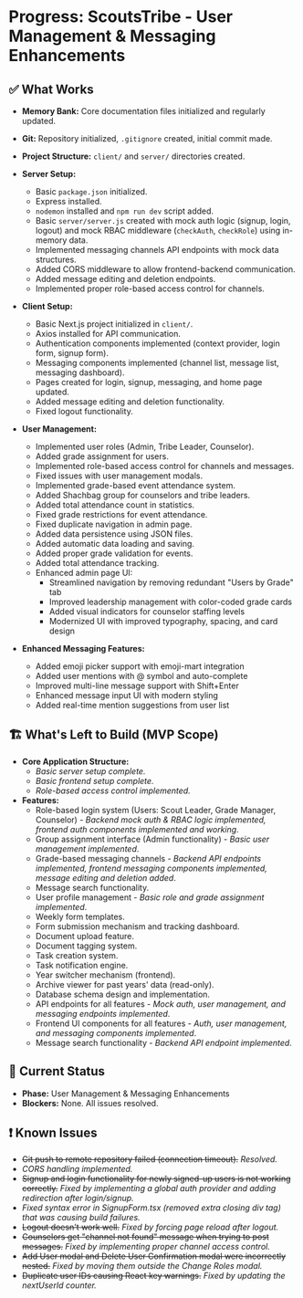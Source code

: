 # Progress: ScoutsTribe - User Management & Messaging Enhancements

## ✅ What Works

- **Memory Bank:** Core documentation files initialized and regularly updated.
- **Git:** Repository initialized, `.gitignore` created, initial commit made.
- **Project Structure:** `client/` and `server/` directories created.
- **Server Setup:**
    - Basic `package.json` initialized.
    - Express installed.
    - `nodemon` installed and `npm run dev` script added.
    - Basic `server/server.js` created with mock auth logic (signup, login, logout) and mock RBAC middleware (`checkAuth`, `checkRole`) using in-memory data.
    - Implemented messaging channels API endpoints with mock data structures.
    - Added CORS middleware to allow frontend-backend communication.
    - Added message editing and deletion endpoints.
    - Implemented proper role-based access control for channels.
- **Client Setup:**
    - Basic Next.js project initialized in `client/`.
    - Axios installed for API communication.
    - Authentication components implemented (context provider, login form, signup form).
    - Messaging components implemented (channel list, message list, messaging dashboard).
    - Pages created for login, signup, messaging, and home page updated.
    - Added message editing and deletion functionality.
    - Fixed logout functionality.
- **User Management:**
    - Implemented user roles (Admin, Tribe Leader, Counselor).
    - Added grade assignment for users.
    - Implemented role-based access control for channels and messages.
    - Fixed issues with user management modals.
    - Implemented grade-based event attendance system.
    - Added Shachbag group for counselors and tribe leaders.
    - Added total attendance count in statistics.
    - Fixed grade restrictions for event attendance.
    - Fixed duplicate navigation in admin page.
    - Added data persistence using JSON files.
    - Added automatic data loading and saving.
    - Added proper grade validation for events.
    - Added total attendance tracking.
    - Enhanced admin page UI:
        - Streamlined navigation by removing redundant "Users by Grade" tab
        - Improved leadership management with color-coded grade cards
        - Added visual indicators for counselor staffing levels
        - Modernized UI with improved typography, spacing, and card design

- **Enhanced Messaging Features:**
   - Added emoji picker support with emoji-mart integration
   - Added user mentions with @ symbol and auto-complete
   - Improved multi-line message support with Shift+Enter
   - Enhanced message input UI with modern styling
   - Added real-time mention suggestions from user list

## 🏗️ What's Left to Build (MVP Scope)

- **Core Application Structure:**
    - *Basic server setup complete.*
    - *Basic frontend setup complete.*
    - *Role-based access control implemented.*
- **Features:**
    - Role-based login system (Users: Scout Leader, Grade Manager, Counselor) - *Backend mock auth & RBAC logic implemented, frontend auth components implemented and working*.
    - Group assignment interface (Admin functionality) - *Basic user management implemented*.
    - Grade-based messaging channels - *Backend API endpoints implemented, frontend messaging components implemented, message editing and deletion added*.
    - Message search functionality.
    - User profile management - *Basic role and grade assignment implemented*.
    - Weekly form templates.
    - Form submission mechanism and tracking dashboard.
    - Document upload feature.
    - Document tagging system.
    - Task creation system.
    - Task notification engine.
    - Year switcher mechanism (frontend).
    - Archive viewer for past years' data (read-only).
    - Database schema design and implementation.
    - API endpoints for all features - *Mock auth, user management, and messaging endpoints implemented*.
    - Frontend UI components for all features - *Auth, user management, and messaging components implemented*.
    - Message search functionality - *Backend API endpoint implemented*.
## 🚦 Current Status

- **Phase:** User Management & Messaging Enhancements
- **Blockers:** None. All issues resolved.

## ❗ Known Issues
- ~~Git push to remote repository failed (connection timeout).~~ *Resolved.*
- *CORS handling implemented.*
- ~~Signup and login functionality for newly signed-up users is not working correctly.~~ *Fixed by implementing a global auth provider and adding redirection after login/signup.*
- *Fixed syntax error in SignupForm.tsx (removed extra closing div tag) that was causing build failures.*
- ~~Logout doesn't work well.~~ *Fixed by forcing page reload after logout.*
- ~~Counselors get "channel not found" message when trying to post messages.~~ *Fixed by implementing proper channel access control.*
- ~~Add User modal and Delete User Confirmation modal were incorrectly nested.~~ *Fixed by moving them outside the Change Roles modal.*
- ~~Duplicate user IDs causing React key warnings.~~ *Fixed by updating the nextUserId counter.*